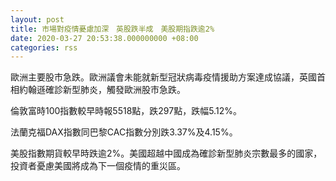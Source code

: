 ```yaml
---
layout: post
title: 市場對疫情憂慮加深　英股跌半成　美股期指跌逾2%
date: 2020-03-27 20:53:38.000000000 +08:00
categories: rss
---
```


歐洲主要股市急跌。歐洲議會未能就新型冠狀病毒疫情援助方案達成協議，英國首相約翰遜確診新型肺炎，觸發歐洲股市急跌。

倫敦富時100指數較早時報5518點，跌297點，跌幅5.12%。

法蘭克福DAX指數同巴黎CAC指數分別跌3.37%及4.15%。

美股指數期貨較早時跌逾2%。美國超越中國成為確診新型肺炎宗數最多的國家，投資者憂慮美國將成為下一個疫情的重災區。
